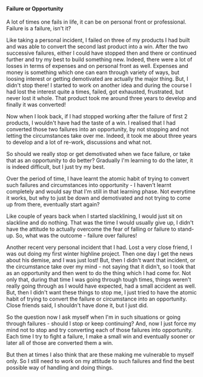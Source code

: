 #### Failure or Opportunity

A lot of times one fails in life, it can be on personal front or professional. Failure is a failure,
isn't it?

Like taking a personal incident, I failed on three of my products I had built and was able to
convert the second last product into a win. After the two successive failures, either I could have
stopped then and there or continued further and try my best to build something new. Indeed, there
were a lot of losses in terms of expenses and on personal front as well. Expenses and money is
something which one can earn through variety of ways, but loosing interest or getting demotivated
are actually the major thing. But, I didn't stop there! I started to work on another idea and during
the course I had lost the interest quite a times, failed, got exhausted, frustrated, but never lost
it whole. That product took me around three years to develop and finally it was converted!

Now when I look back, if I had stopped working after the failure of first 2 products, I wouldn't
have had the taste of a win. I realised that I had converted those two failures into an opportunity,
by not stopping and not letting the circumstances take over me. Indeed, it took me about three years
to develop and a lot of re-work, discussions and what not.

So should we really stop or get demotivated when we face failure, or take that as an opportunity to
do better? Gradually I'm learning to do the later, it is indeed difficult, but I just try my best.

Over the period of time, I have learnt the atomic habit of trying to convert such failures and
circumstances into opportunity - I haven't learnt completely and would say that I'm still in that
learning phase. Not everytime it works, but why to just be down and demotivated and not trying
to come up from there, eventually start again?

Like couple of years back when I started slacklining, I would just sit on slackline and do nothing.
That was the time I would usually give up, I didn't have the attitude to actually overcome the fear
of falling or failure to stand-up. So, what was the outcome - failure over failures!

Another recent very personal incident that I had. Lost a very close friend, I was out doing my first
winter highline project. Then one day I get the news about his demise, and I was just lost! But,
then I didn't want that incident, or the circumstance take over my mind - not saying that it didn't,
so I took that as an opportunity and then went to do the thing which I had come for. Not only that,
during that time I was going through tough times, things weren't really going through as I would
have expected, had a small accident as well. But, then I didn't want these things to stop me, I just
tried to have the atomic habit of trying to convert the failure or circumstance into an opportunity.
Close friends said, I shouldn't have done it, but I just did.

So the question now I ask myself when I'm in such situations or going through failures - should I
stop or keep continuing? And, now I just force my mind not to stop and try converting each of those
failures into opportunity. Each time I try to fight a failure, I make a small win and eventually
sooner or later all of those are converted them a win.

But then at times I also think that are these making me vulnerable to myself only. So I still need
to work on my attitude to such failures and find the best possible way of handling and doing things.